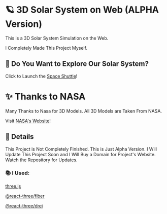 # 🪐 3D Solar System on Web (ALPHA Version)

This is a 3D Solar System Simulation on the Web.

I Completely Made This Project Myself.

## 🚀 Do You Want to Explore Our Solar System?

Click to Launch the [Space Shuttle](https://solar.drackin.me/)!

# ✨ Thanks to NASA

Many Thanks to Nasa for 3D Models. All 3D Models are Taken From NASA.

Visit [NASA's Website](https://nasa.gov/)!

## 📜 Details

This Project is Not Completely Finished. This is Just Alpha Version. I Will Update This Project Soon and I Will Buy a Domain for Project's Website. Watch the Repository for Updates.

### 📚 I Used:

[three.js](https://github.com/mrdoob/three.js/)

[@react-three/fiber](https://github.com/pmndrs/react-three-fiber)

[@react-three/drei](https://github.com/pmndrs/drei)